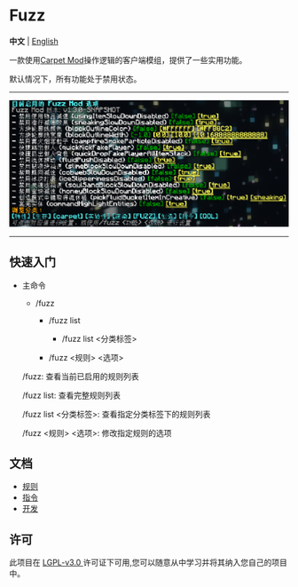 # Fuzz

**中文** | [English](./README_EN.md)

一款使用[Carpet Mod](https://github.com/gnembon/fabric-carpet)操作逻辑的客户端模组，提供了一些实用功能。

默认情况下，所有功能处于禁用状态。

---

![zh_cn](./images/zh_cn.png)

---

## 快速入门

- 主命令

  - /fuzz
    - /fuzz list

      - /fuzz list <分类标签>

    - /fuzz <规则> <选项>

  /fuzz: 查看当前已启用的规则列表

  /fuzz list: 查看完整规则列表

  /fuzz list <分类标签>: 查看指定分类标签下的规则列表

  /fuzz <规则> <选项>: 修改指定规则的选项



## 文档

- [规则](./docs/rules.md)
- [指令](./docs/commands.md)
- [开发](./docs/development.md)



## 许可
此项目在 [ LGPL-v3.0 ](https://choosealicense.com/licenses/lgpl-3.0/) 许可证下可用,您可以随意从中学习并将其纳入您自己的项目中。